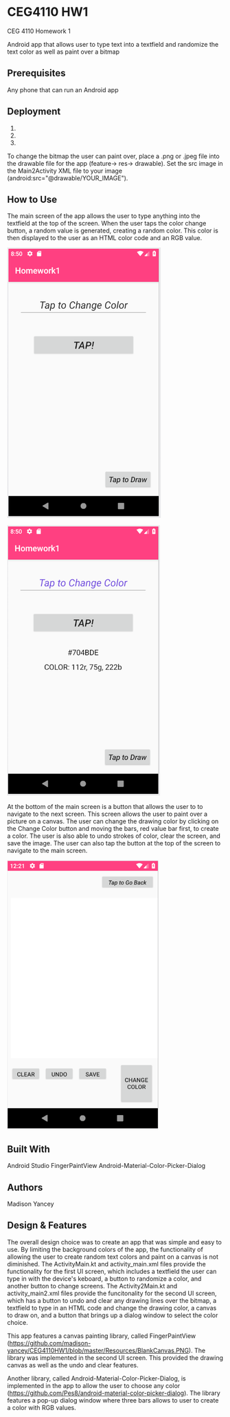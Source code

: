 # CEG4110 HW1
CEG 4110 Homework 1

Android app that allows user to type text into a textfield and randomize the text color as well as paint over a bitmap

## Prerequisites
Any phone that can run an Android app

## Deployment
1. 
2.
3.

To change the bitmap the user can paint over, place a .png or .jpeg file into the drawable file for the app (feature-> res-> drawable). Set the src image in the Main2Activity XML file to your image (android:src="@drawable/YOUR_IMAGE"). 

## How to Use
The main screen of the app allows the user to type anything into the textfield at the top of the screen. When the user taps the color change button, a random value is generated, creating a random color. This color is then displayed to the user as an HTML color code and an RGB value.

![screen1](https://github.com/madison-yancey/CEG4110HW1/blob/master/Resources/MainScreen.PNG)

![screen2](https://github.com/madison-yancey/CEG4110HW1/blob/master/Resources/MainScreen2.PNG)

At the bottom of the main screen is a button that allows the user to to navigate to the next screen. This screen allows the user to paint over a picture on a canvas. The user can change the drawing color by clicking on the Change Color button and moving the bars, red value bar first, to create a color. The user is also able to undo strokes of color, clear the screen, and save the image. The user can also tap the button at the top of the screen to navigate to the main screen.

![canvas](https://github.com/madison-yancey/CEG4110HW1/blob/master/Resources/BlankCanvas.PNG)

## Built With
Android Studio
FingerPaintView
Android-Material-Color-Picker-Dialog

## Authors
Madison Yancey

## Design & Features
The overall design choice was to create an app that was simple and easy to use. By limiting the background colors of the app, the functionality of allowing the user to create random text colors and paint on a canvas is not diminished. The ActivityMain.kt and activity_main.xml files provide the functionality for the first UI screen, which includes a textfield the user can type in with the device's keboard, a button to randomize a color, and another button to change screens. The Activity2Main.kt and activity_main2.xml files provide the funcitonality for the second UI screen, which has a button to undo and clear any drawing lines over the bitmap, a textfield to type in an HTML code and change the drawing color, a canvas to draw on, and a button that brings up a dialog window to select the color choice.

This app features a canvas painting library, called FingerPaintView (https://github.com/madison-yancey/CEG4110HW1/blob/master/Resources/BlankCanvas.PNG). The library was implemented in the second UI screen. This provided the drawing canvas as well as the undo and clear features. 

Another library, called Android-Material-Color-Picker-Dialog, is implemented in the app to allow the user to choose any color (https://github.com/Pes8/android-material-color-picker-dialog). The library features a pop-up dialog window where three bars allows to user to create a color with RGB values.
